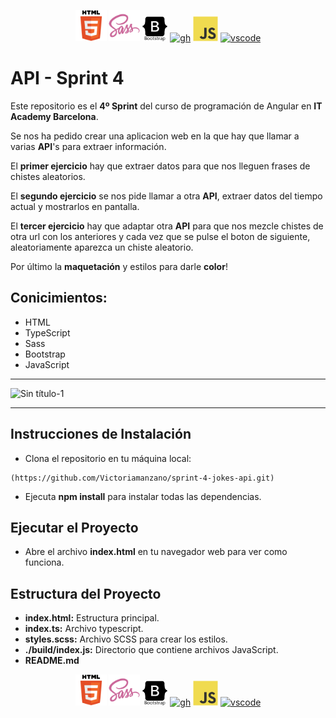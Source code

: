 <p align="center"><a href="#" target="_blank" rel="noreferrer"><img src="https://raw.githubusercontent.com/devicons/devicon/master/icons/html5/html5-original-wordmark.svg" alt="html5" width="50" height="50"/></a>
<a href="#" target="_blank" rel="noreferrer"><img src="https://raw.githubusercontent.com/devicons/devicon/master/icons/sass/sass-original.svg" alt="sass" width="50" height="50"/></a>
<a href="#" target="_blank" rel="noreferrer"><img src="https://raw.githubusercontent.com/devicons/devicon/master/icons/bootstrap/bootstrap-plain-wordmark.svg" alt="bootstrap" width="40" height="40"/></a>
<a href="#" target="_blank" rel="noreferrer"><img src="https://www.vectorlogo.zone/logos/typescriptlang/typescriptlang-icon.svg" alt="gh" width="40" height="40"/></a>
<a href="#" target="_blank" rel="noreferrer"><img src="https://raw.githubusercontent.com/devicons/devicon/master/icons/javascript/javascript-original.svg" alt="javascript" width="40" height="40"/></a>
<a href="#" target="_blank" rel="noreferrer"><img src="https://www.vectorlogo.zone/logos/visualstudio_code/visualstudio_code-icon.svg" alt="vscode" width="40" height="40"/></a>

#  API - Sprint 4 

Este repositorio es el <strong>4º Sprint</strong> del curso de programación de Angular en **IT Academy Barcelona**.

Se nos ha pedido crear una aplicacion web en la que hay que llamar a varias <strong>API</strong>'s para extraer información. 

El <strong>primer ejercicio</strong> hay que extraer datos para que nos lleguen frases de chistes aleatorios.

El <strong>segundo ejercicio</strong> se nos pide llamar a otra <strong>API</strong>, extraer datos del tiempo actual y mostrarlos en pantalla.

El <strong>tercer ejercicio</strong>  hay que adaptar otra <strong>API</strong> para que nos mezcle chistes de otra url con los anteriores y cada vez que se pulse el boton de siguiente, aleatoriamente aparezca un chiste aleatorio.

Por último la <strong>maquetación</strong> y estilos para darle <strong>color</strong>!

 ## Conicimientos: 
-  HTML
-  TypeScript
-  Sass
-  Bootstrap
-  JavaScript
<hr>

![Sin título-1](https://github.com/Victoriamanzano/sprint-4-jokes-api/assets/141257786/620a3463-f390-470f-846d-4ebd27f41d85)

<hr>

## Instrucciones de Instalación

- Clona el repositorio en tu máquina local:
```
(https://github.com/Victoriamanzano/sprint-4-jokes-api.git)
````
- Ejecuta **npm install** para instalar todas las dependencias.
    
## Ejecutar el Proyecto
- Abre el archivo <strong>index.html</strong> en tu navegador web para ver como funciona.

  
## Estructura del Proyecto
- **index.html:** Estructura principal.
- **index.ts:** Archivo typescript.
- **styles.scss:** Archivo SCSS para crear los estilos.
- **./build/index.js:** Directorio que contiene archivos JavaScript.
- **README.md**

<p align="center"><a href="#" target="_blank" rel="noreferrer"><img src="https://raw.githubusercontent.com/devicons/devicon/master/icons/html5/html5-original-wordmark.svg" alt="html5" width="50" height="50"/></a>
<a href="#" target="_blank" rel="noreferrer"><img src="https://raw.githubusercontent.com/devicons/devicon/master/icons/sass/sass-original.svg" alt="sass" width="50" height="50"/></a>
<a href="#" target="_blank" rel="noreferrer"><img src="https://raw.githubusercontent.com/devicons/devicon/master/icons/bootstrap/bootstrap-plain-wordmark.svg" alt="bootstrap" width="40" height="40"/></a>
<a href="#" target="_blank" rel="noreferrer"><img src="https://www.vectorlogo.zone/logos/typescriptlang/typescriptlang-icon.svg" alt="gh" width="40" height="40"/></a>
<a href="#" target="_blank" rel="noreferrer"><img src="https://raw.githubusercontent.com/devicons/devicon/master/icons/javascript/javascript-original.svg" alt="javascript" width="40" height="40"/></a>
<a href="#" target="_blank" rel="noreferrer"><img src="https://www.vectorlogo.zone/logos/visualstudio_code/visualstudio_code-icon.svg" alt="vscode" width="40" height="40"/></a>
